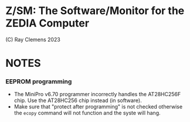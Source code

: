 # Z/SM: The Software/Monitor for the ZEDIA Computer

(C) Ray Clemens 2023

# NOTES

### EEPROM programming

* The MiniPro v6.70 programmer incorrectly handles the AT28HC256F chip. Use the AT28HC256 chip instead (in software).
* Make sure that "protect after programming" is not checked otherwise the `ecopy` command will not function and the syste will hang.


